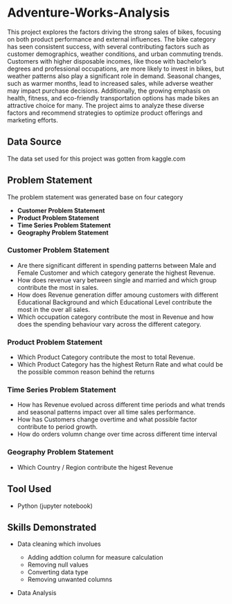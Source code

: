 # Adventure-Works-Analysis

This project explores the factors driving the strong sales of bikes, focusing on both product performance and external influences. The bike category has seen consistent success, with several contributing factors such as customer demographics, weather conditions, and urban commuting trends. Customers with higher disposable incomes, like those with bachelor’s degrees and professional occupations, are more likely to invest in bikes, but weather patterns also play a significant role in demand. Seasonal changes, such as warmer months, lead to increased sales, while adverse weather may impact purchase decisions. Additionally, the growing emphasis on health, fitness, and eco-friendly transportation options has made bikes an attractive choice for many. The project aims to analyze these diverse factors and recommend strategies to optimize product offerings and marketing efforts.

## Data Source
The data set used for this project was gotten from kaggle.com

## Problem Statement
The problem statement was generated base on four category

- **Customer Problem Statement**
- **Product Problem Statement**
- **Time Series Problem Statement**
- **Geography Problem Statement**

### Customer Problem Statement

- Are there significant different in spending patterns between Male and Female Customer and which category generate the highest Revenue.
- How does revenue vary between single and married and which group contribute the most in sales.
- How does Revenue generation differ amoung customers with different Educational Background and which Educational Level contribute the most in the over all sales.
- Which occupation category contribute the most in Revenue and how does the spending behaviour vary across the different category.
 
### Product Problem Statement

- Which Product Category contribute the most to total Revenue.
- Which Product Category has the highest Return Rate and what could be the possible common reason behind the returns
 
### Time Series Problem Statement

- How has Revenue evolued across different time periods and what trends and seasonal patterns impact over all time sales performance.
- How has Customers change overtime and what possible factor contribute to period growth.
- How do orders volumn change over time across different time interval
 
### Geography Problem Statement
- Which Country / Region contribute the higest Revenue

## Tool Used
- Python (jupyter notebook)

## Skills Demonstrated
- Data cleaning
    which involues
   - Adding addtion column for measure calculation
   - Removing null values
   - Converting data type
   - Removing unwanted columns
     
- Data Analysis
